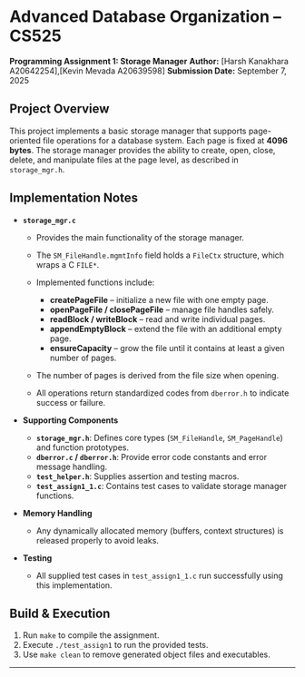 # Advanced Database Organization – CS525

**Programming Assignment 1: Storage Manager**
**Author:** [Harsh Kanakhara A20642254],[Kevin Mevada A20639598]
**Submission Date:** September 7, 2025

## Project Overview

This project implements a basic storage manager that supports page-oriented file operations for a database system. Each page is fixed at **4096 bytes**. The storage manager provides the ability to create, open, close, delete, and manipulate files at the page level, as described in `storage_mgr.h`.

## Implementation Notes

* **`storage_mgr.c`**

  * Provides the main functionality of the storage manager.
  * The `SM_FileHandle.mgmtInfo` field holds a `FileCtx` structure, which wraps a C `FILE*`.
  * Implemented functions include:

    * **createPageFile** – initialize a new file with one empty page.
    * **openPageFile / closePageFile** – manage file handles safely.
    * **readBlock / writeBlock** – read and write individual pages.
    * **appendEmptyBlock** – extend the file with an additional empty page.
    * **ensureCapacity** – grow the file until it contains at least a given number of pages.
  * The number of pages is derived from the file size when opening.
  * All operations return standardized codes from `dberror.h` to indicate success or failure.

* **Supporting Components**

  * **`storage_mgr.h`**: Defines core types (`SM_FileHandle`, `SM_PageHandle`) and function prototypes.
  * **`dberror.c` / `dberror.h`**: Provide error code constants and error message handling.
  * **`test_helper.h`**: Supplies assertion and testing macros.
  * **`test_assign1_1.c`**: Contains test cases to validate storage manager functions.

* **Memory Handling**

  * Any dynamically allocated memory (buffers, context structures) is released properly to avoid leaks.

* **Testing**

  * All supplied test cases in `test_assign1_1.c` run successfully using this implementation.

## Build & Execution

1. Run `make` to compile the assignment.
2. Execute `./test_assign1` to run the provided tests.
3. Use `make clean` to remove generated object files and executables.

---
